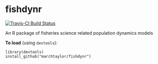 fishdynr
========
[![Travis-CI Build Status](https://travis-ci.org/marchtaylor/fishdynr.svg?branch=master)](https://travis-ci.org/marchtaylor/fishdynr)

An R package of fisheries science related population dynamics models

**To load** (using `devtools`):
```
library(devtools)
install_github("marchtaylor/fishdynr")
```
